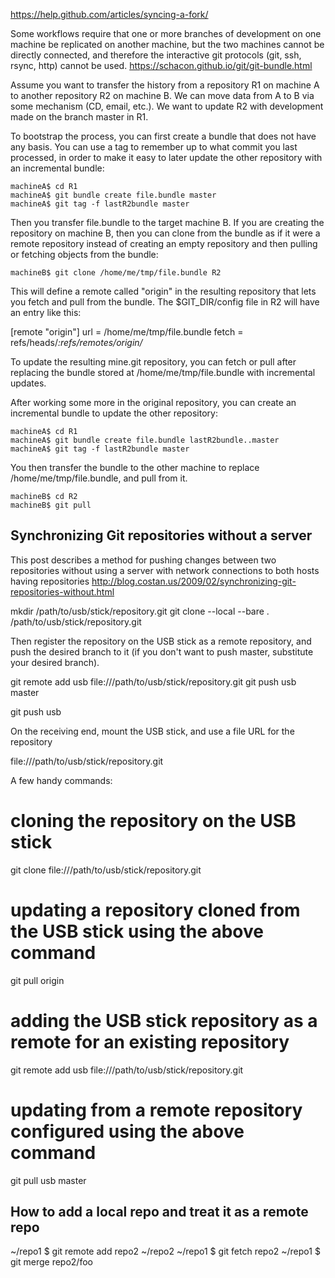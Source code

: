 https://help.github.com/articles/syncing-a-fork/

Some workflows require that one or more branches of development on one machine be replicated on another machine, but the two machines cannot be directly connected, and therefore the interactive git protocols (git, ssh, rsync, http) cannot be used. 
https://schacon.github.io/git/git-bundle.html

Assume you want to transfer the history from a repository R1 on machine A to another repository R2 on machine B. We can move data from A to B via some mechanism (CD, email, etc.). We want to update R2 with development made on the branch master in R1.

To bootstrap the process, you can first create a bundle that does not have any basis. You can use a tag to remember up to what commit you last processed, in order to make it easy to later update the other repository with an incremental bundle:

	machineA$ cd R1
	machineA$ git bundle create file.bundle master
	machineA$ git tag -f lastR2bundle master

Then you transfer file.bundle to the target machine B. If you are creating the repository on machine B, then you can clone from the bundle as if it were a remote repository instead of creating an empty repository and then pulling or fetching objects from the bundle:

	machineB$ git clone /home/me/tmp/file.bundle R2

This will define a remote called "origin" in the resulting repository that lets you fetch and pull from the bundle. The $GIT_DIR/config file in R2 will have an entry like this:

[remote "origin"]
    url = /home/me/tmp/file.bundle
    fetch = refs/heads/*:refs/remotes/origin/*

To update the resulting mine.git repository, you can fetch or pull after replacing the bundle stored at /home/me/tmp/file.bundle with incremental updates.

After working some more in the original repository, you can create an incremental bundle to update the other repository:

	machineA$ cd R1
	machineA$ git bundle create file.bundle lastR2bundle..master
	machineA$ git tag -f lastR2bundle master

You then transfer the bundle to the other machine to replace /home/me/tmp/file.bundle, and pull from it.

	machineB$ cd R2
	machineB$ git pull
	
Synchronizing Git repositories without a server
-----------------------------------------------
This post describes a method for pushing changes between two repositories without using a server with network connections to both hosts having repositories
http://blog.costan.us/2009/02/synchronizing-git-repositories-without.html

mkdir /path/to/usb/stick/repository.git
git clone --local --bare . /path/to/usb/stick/repository.git

Then register the repository on the USB stick as a remote repository, and push the desired branch to it (if you don't want to push master, substitute your desired branch).

git remote add usb file:///path/to/usb/stick/repository.git
git push usb master

git push usb

On the receiving end, mount the USB stick, and use a file URL for the repository

file:///path/to/usb/stick/repository.git

A few handy commands:

# cloning the repository on the USB stick
git clone file:///path/to/usb/stick/repository.git
# updating a repository cloned from the USB stick using the above command
git pull origin
# adding the USB stick repository as a remote for an existing repository
git remote add usb file:///path/to/usb/stick/repository.git
# updating from a remote repository configured using the above command
git pull usb master


How to add a local repo and treat it as a remote repo
-----------------------------------------------------

~/repo1 $ git remote add repo2 ~/repo2
~/repo1 $ git fetch repo2
~/repo1 $ git merge repo2/foo
